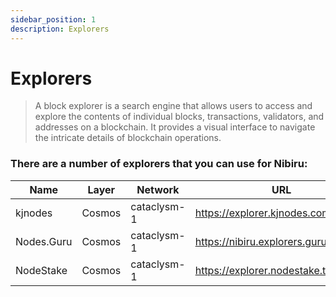```yaml
---
sidebar_position: 1
description: Explorers
---
```


# Explorers

> A block explorer is a search engine that allows users to access and explore the contents of individual blocks, transactions, validators, and addresses on a blockchain. It provides a visual interface to navigate the intricate details of blockchain operations.

### There are a number of explorers that you can use for Nibiru:

| Name | Layer | Network | URL |
| --- | --- | --- | --- |
| kjnodes | Cosmos | cataclysm-1 | https://explorer.kjnodes.com/nibiru |
| Nodes.Guru | Cosmos | cataclysm-1 | https://nibiru.explorers.guru |
| NodeStake | Cosmos | cataclysm-1 | https://explorer.nodestake.top/nibiru |
